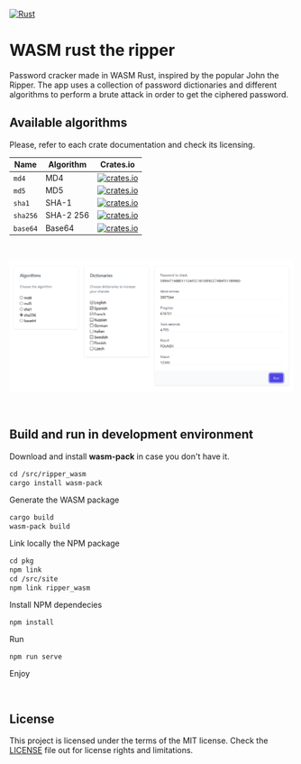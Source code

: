 [![Rust](https://github.com/gcastellov/rust-ripper-wasm/actions/workflows/rust.yml/badge.svg?branch=main)](https://github.com/gcastellov/rust-ripper-wasm/actions/workflows/rust.yml)

# WASM rust the ripper 
Password cracker made in WASM Rust, inspired by the popular John the Ripper.
The app uses a collection of password dictionaries and different algorithms to perform a brute attack in order to get the ciphered password.
<br/>

## Available algorithms
Please, refer to each crate documentation and check its licensing.

| Name        | Algorithm  | Crates.io |
|-------------|------------|-----------|
| `md4`       | MD4      | [![crates.io](https://img.shields.io/crates/v/md4.svg)](https://crates.io/crates/md4)      |
| `md5`       | MD5     | [![crates.io](https://img.shields.io/crates/v/md5.svg)](https://crates.io/crates/md5)     |
| `sha1`      | SHA-1   | [![crates.io](https://img.shields.io/crates/v/sha1.svg)](https://crates.io/crates/sha-1)   |
| `sha256`    | SHA-2 256| [![crates.io](https://img.shields.io/crates/v/sha256.svg)](https://crates.io/crates/sha256)|
| `base64`    | Base64   | [![crates.io](https://img.shields.io/crates/v/base64.svg)](https://crates.io/crates/base64)|

<br/>

![UI](doc/ui.png)

<br/>

## Build and run in development environment

Download and install **wasm-pack** in case you don't have it.
```
cd /src/ripper_wasm
cargo install wasm-pack
```

Generate the WASM package
```
cargo build
wasm-pack build
```

Link locally the NPM package
```
cd pkg
npm link
cd /src/site
npm link ripper_wasm
```

Install NPM dependecies
```
npm install
```

Run
```
npm run serve
```

Enjoy

<br/>

## License
This project is licensed under the terms of the MIT license. 
Check the [LICENSE](LICENSE.md) file out for license rights and limitations.

